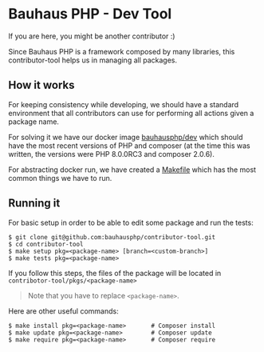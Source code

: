 # Bauhaus PHP - Dev Tool

If you are here, you might be another contributor :)

Since Bauhaus PHP is a framework composed by many libraries, this
contributor-tool helps us in managing all packages.

## How it works

For keeping consistency while developing, we should have a standard environment
that all contributors can use for performing all actions given a package name.

For solving it we have our docker image
[bauhausphp/dev](https://hub.docker.com/repository/docker/bauhausphp/dev) which
should have the most recent versions of PHP and composer (at the time this was
written, the versions were PHP 8.0.0RC3 and composer 2.0.6).

For abstracting docker run, we have created a [Makefile](Makefile) which has the
most common things we have to run.

## Running it

For basic setup in order to be able to edit some package and run the tests:

```shell
$ git clone git@github.com:bauhausphp/contributor-tool.git
$ cd contributor-tool
$ make setup pkg=<package-name> [branch=<custom-branch>]
$ make tests pkg=<package-name>
```

If you follow this steps, the files of the package will be located in
`contribotor-tool/pkgs/<package-name>`

> Note that you have to replace `<package-name>`.

Here are other useful commands:

```shell
$ make install pkg=<package-name>       # Composer install
$ make update pkg=<package-name>        # Composer update
$ make require pkg=<package-name>       # Composer require
```
